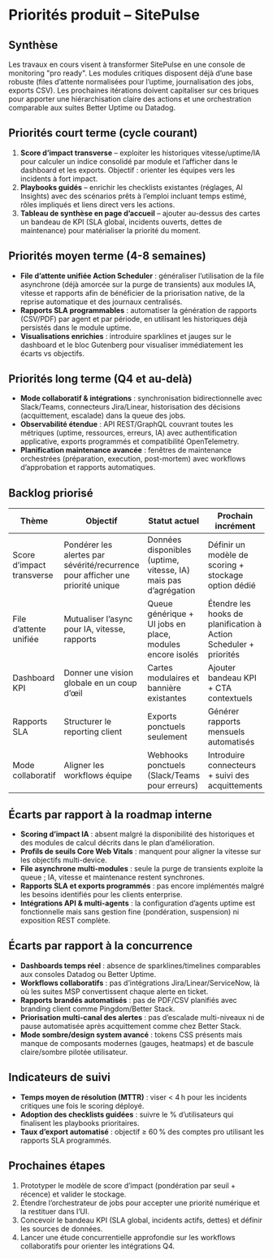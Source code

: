 # Priorités produit – SitePulse

## Synthèse
Les travaux en cours visent à transformer SitePulse en une console de monitoring "pro ready". Les modules critiques disposent déjà d’une base robuste (files d’attente normalisées pour l’uptime, journalisation des jobs, exports CSV). Les prochaines itérations doivent capitaliser sur ces briques pour apporter une hiérarchisation claire des actions et une orchestration comparable aux suites Better Uptime ou Datadog.

## Priorités court terme (cycle courant)
1. **Score d’impact transverse** – exploiter les historiques vitesse/uptime/IA pour calculer un indice consolidé par module et l’afficher dans le dashboard et les exports. Objectif : orienter les équipes vers les incidents à fort impact.
2. **Playbooks guidés** – enrichir les checklists existantes (réglages, AI Insights) avec des scénarios prêts à l’emploi incluant temps estimé, rôles impliqués et liens direct vers les actions.
3. **Tableau de synthèse en page d’accueil** – ajouter au-dessus des cartes un bandeau de KPI (SLA global, incidents ouverts, dettes de maintenance) pour matérialiser la priorité du moment.

## Priorités moyen terme (4-8 semaines)
- **File d’attente unifiée Action Scheduler** : généraliser l’utilisation de la file asynchrone (déjà amorcée sur la purge de transients) aux modules IA, vitesse et rapports afin de bénéficier de la priorisation native, de la reprise automatique et des journaux centralisés.
- **Rapports SLA programmables** : automatiser la génération de rapports (CSV/PDF) par agent et par période, en utilisant les historiques déjà persistés dans le module uptime.
- **Visualisations enrichies** : introduire sparklines et jauges sur le dashboard et le bloc Gutenberg pour visualiser immédiatement les écarts vs objectifs.

## Priorités long terme (Q4 et au-delà)
- **Mode collaboratif & intégrations** : synchronisation bidirectionnelle avec Slack/Teams, connecteurs Jira/Linear, historisation des décisions (acquittement, escalade) dans la queue des jobs.
- **Observabilité étendue** : API REST/GraphQL couvrant toutes les métriques (uptime, ressources, erreurs, IA) avec authentification applicative, exports programmés et compatibilité OpenTelemetry.
- **Planification maintenance avancée** : fenêtres de maintenance orchestrées (préparation, execution, post-mortem) avec workflows d’approbation et rapports automatiques.

## Backlog priorisé
| Thème | Objectif | Statut actuel | Prochain incrément |
| --- | --- | --- | --- |
| Score d’impact transverse | Pondérer les alertes par sévérité/recurrence pour afficher une priorité unique | Données disponibles (uptime, vitesse, IA) mais pas d’agrégation | Définir un modèle de scoring + stockage option dédié |
| File d’attente unifiée | Mutualiser l’async pour IA, vitesse, rapports | Queue générique + UI jobs en place, modules encore isolés | Étendre les hooks de planification à Action Scheduler + priorités |
| Dashboard KPI | Donner une vision globale en un coup d’œil | Cartes modulaires et bannière existantes | Ajouter bandeau KPI + CTA contextuels |
| Rapports SLA | Structurer le reporting client | Exports ponctuels seulement | Générer rapports mensuels automatisés |
| Mode collaboratif | Aligner les workflows équipe | Webhooks ponctuels (Slack/Teams pour erreurs) | Introduire connecteurs + suivi des acquittements |

## Écarts par rapport à la roadmap interne
- **Scoring d’impact IA** : absent malgré la disponibilité des historiques et des modules de calcul décrits dans le plan d’amélioration.
- **Profils de seuils Core Web Vitals** : manquent pour aligner la vitesse sur les objectifs multi-device.
- **File asynchrone multi-modules** : seule la purge de transients exploite la queue ; IA, vitesse et maintenance restent synchrones.
- **Rapports SLA et exports programmés** : pas encore implémentés malgré les besoins identifiés pour les clients enterprise.
- **Intégrations API & multi-agents** : la configuration d’agents uptime est fonctionnelle mais sans gestion fine (pondération, suspension) ni exposition REST complète.

## Écarts par rapport à la concurrence
- **Dashboards temps réel** : absence de sparklines/timelines comparables aux consoles Datadog ou Better Uptime.
- **Workflows collaboratifs** : pas d’intégrations Jira/Linear/ServiceNow, là où les suites MSP convertissent chaque alerte en ticket.
- **Rapports brandés automatisés** : pas de PDF/CSV planifiés avec branding client comme Pingdom/Better Stack.
- **Priorisation multi-canal des alertes** : pas d’escalade multi-niveaux ni de pause automatisée après acquittement comme chez Better Stack.
- **Mode sombre/design system avancé** : tokens CSS présents mais manque de composants modernes (gauges, heatmaps) et de bascule claire/sombre pilotée utilisateur.

## Indicateurs de suivi
- **Temps moyen de résolution (MTTR)** : viser < 4 h pour les incidents critiques une fois le scoring déployé.
- **Adoption des checklists guidées** : suivre le % d’utilisateurs qui finalisent les playbooks prioritaires.
- **Taux d’export automatisé** : objectif ≥ 60 % des comptes pro utilisant les rapports SLA programmés.

## Prochaines étapes
1. Prototyper le modèle de score d’impact (pondération par seuil + récence) et valider le stockage.
2. Étendre l’orchestrateur de jobs pour accepter une priorité numérique et la restituer dans l’UI.
3. Concevoir le bandeau KPI (SLA global, incidents actifs, dettes) et définir les sources de données.
4. Lancer une étude concurrentielle approfondie sur les workflows collaboratifs pour orienter les intégrations Q4.
